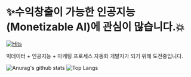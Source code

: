 # ✨수익창출이 가능한 인공지능(Monetizable AI)에 관심이 많습니다.💥

[![Hits](https://hits.seeyoufarm.com/api/count/incr/badge.svg?url=https%3A%2F%2Fgithub.com%2Fyesicakim&count_bg=%2379C83D&title_bg=%23555555&icon=googlekeep.svg&icon_color=%23E7E7E7&title=visits&edge_flat=false)](https://hits.seeyoufarm.com)

빅데이터 + 인공지능 + 마케팅 프로세스 자동화 개발자가 되기 위해 도전중입니다.

![Anurag's github stats](https://github-readme-stats.vercel.app/api?username=yesicakim&show_icons=true&hide=issues,prs)
![Top Langs](https://github-readme-stats.vercel.app/api/top-langs/?username=yesicakim&layout=compact&hide=javascript,html,css,scss)
